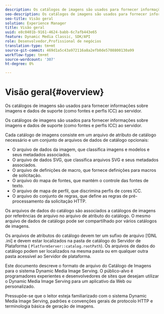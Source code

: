 ```yaml
---
description: Os catálogos de imagens são usados para fornecer informações sobre imagens e dados de suporte (como fontes e perfis ICC) ao servidor.
seo-description: Os catálogos de imagens são usados para fornecer informações sobre imagens e dados de suporte (como fontes e perfis ICC) ao servidor.
seo-title: Visão geral
solution: Experience Manager
title: Visão geral
uuid: e8c0401b-9161-4624-babb-6c7afb443e65
feature: Dynamic Media Classic, SDK/API
role: Desenvolvedor,Profissional de negócios
translation-type: tm+mt
source-git-commit: 469d1a5c43a972116a8a2efb0de5708800130a99
workflow-type: tm+mt
source-wordcount: '307'
ht-degree: 0%

---
```



# Visão geral{#overview}

Os catálogos de imagens são usados para fornecer informações sobre imagens e dados de suporte (como fontes e perfis ICC) ao servidor.

Os catálogos de imagens são usados para fornecer informações sobre imagens e dados de suporte (como fontes e perfis ICC) ao servidor.

Cada catálogo de imagens consiste em um arquivo de atributo de catálogo necessário e um conjunto de arquivos de dados de catálogo opcionais:

* O arquivo de dados da imagem, que classifica imagens e modelos e seus metadados associados.
* O arquivo de dados SVG, que classifica arquivos SVG e seus metadados associados.
* O arquivo de definições de macro, que fornece definições para macros de solicitação.
* O arquivo do mapa de fontes, que mantém o controle das fontes de texto.
* O arquivo de mapa de perfil, que discrimina perfis de cores ICC.
* O arquivo do conjunto de regras, que define as regras de pré-processamento da solicitação HTTP.

Os arquivos de dados do catálogo são associados a catálogos de imagens por referências de arquivo no arquivo de atributo do catálogo. O mesmo arquivo de dados de catálogo pode ser compartilhado por vários catálogos de imagens.

Os arquivos de atributos do catálogo devem ter um sufixo de arquivo [!DNL .ini] e devem estar localizados na pasta de catálogo do Servidor de Plataforma ( `PlatformServer::catalog.rootPath`). Os arquivos de dados do catálogo podem ser localizados na mesma pasta ou em qualquer outra pasta acessível ao Servidor de plataforma.

Este documento descreve o formato de arquivo do Catálogo de Imagens para o sistema Dynamic Media Image Serving. O público-alvo é programadores experientes e desenvolvedores de sites que desejam utilizar o Dynamic Media Image Serving para um aplicativo da Web ou personalizado.

Pressupõe-se que o leitor esteja familiarizado com o sistema Dynamic Media Image Serving, padrões e convenções gerais de protocolo HTTP e terminologia básica de geração de imagens.
